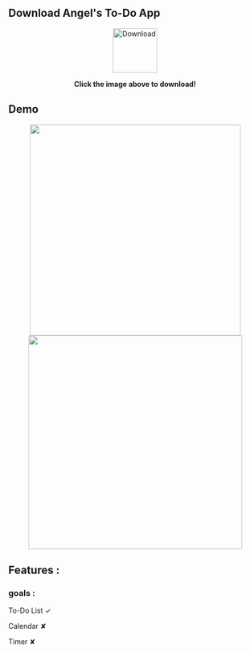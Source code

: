 ## Download Angel's To-Do App

<p align="center">
  <a href="https://drive.google.com/file/d/1jL9c0swcVA5lSEFaFq2P4jeeltORAxb9/view?usp=drive_link">
    <img src="https://i.imgur.com/4qGuUhA.gif" alt="Download" width="88">
  </a>
</p>

<p align="center">
  <strong>Click the image above to download!</strong>
</p>

## Demo

<p align="center">
  <img src="https://i.imgur.com/zOAYvnw.png" width="419">
  <img src="https://i.imgur.com/SrThisJ.png" width="425">
</p>

## Features :
### goals :
To-Do List ✓

Calendar ✘ 

Timer ✘ 
